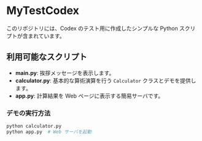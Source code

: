 # MyTestCodex

このリポジトリには、Codex のテスト用に作成したシンプルな Python スクリプトが含まれています。

## 利用可能なスクリプト

- **main.py**: 挨拶メッセージを表示します。
- **calculator.py**: 基本的な算術演算を行う `Calculator` クラスとデモを提供します。
- **app.py**: 計算結果を Web ページに表示する簡易サーバです。

### デモの実行方法

```bash
python calculator.py
python app.py  # Web サーバを起動
```
